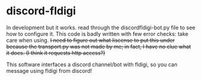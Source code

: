 # discord-fldigi
In development but it works. read through the discordfldigi-bot.py file to see how to configure it. 
This code is badly written with few error checks: take care when using.
~~I need to figure out what liscense to put this under because the transport.py was not made by me; in fact, I have no clue what it does. (I think it requests http access?)~~

This software interfaces a discord channel/bot with fldigi, so you can message using fldigi from discord!
